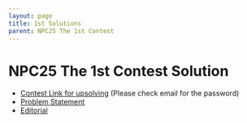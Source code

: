 ```yaml
---
layout: page
title: 1st Solutions
parent: NPC25 The 1st Contest
---
```


# NPC25 The 1st Contest Solution

- [Contest Link for upsolving](https://vjudge.net/contest/699239) (Please check email for the password)
- [Problem Statement](/npc/25sp/first/solution/Statement.pdf)
- [Editorial](/npc/25sp/first/solution/Editorial.pdf)
